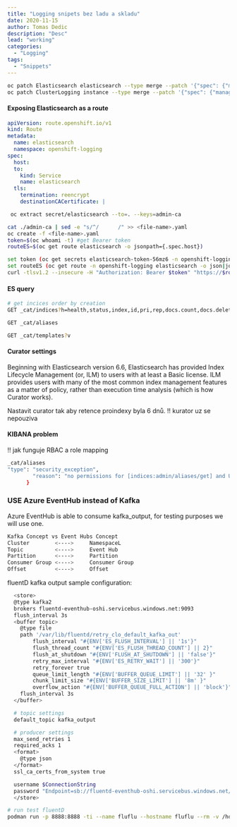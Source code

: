 ```yaml
---
title: "Logging snipets bez ladu a skladu"
date: 2020-11-15 
author: Tomas Dedic
description: "Desc"
lead: "working"
categories:
  - "Logging"
tags:
  - "Snippets"
---
```


```sh
oc patch Elasticsearch elasticsearch --type merge --patch '{"spec": {"managementState": "Unmanaged"}}'
oc patch ClusterLogging instance --type merge --patch '{"spec": {"managementState": "Unmanaged"}}'


```
#### Exposing Elasticsearch as a route
```yaml
apiVersion: route.openshift.io/v1
kind: Route
metadata:
  name: elasticsearch
  namespace: openshift-logging
spec:
  host:
  to:
    kind: Service
    name: elasticsearch
  tls:
    termination: reencrypt
    destinationCACertificate: | 
```
```sh
 oc extract secret/elasticsearch --to=. --keys=admin-ca

cat ./admin-ca | sed -e "s/^/      /" >> <file-name>.yaml
oc create -f <file-name>.yaml
token=$(oc whoami -t) #get Bearer token
routeES=$(oc get route elasticsearch -o jsonpath={.spec.host})

set token (oc get secrets elasticsearch-token-56mz6 -n openshift-logging -o json|jq -Mr '.data.token'|base64 -d)
set routeES (oc get route -n openshift-logging elasticsearch -o json|jq -Mr '.spec.host')
curl -tlsv1.2 --insecure -H "Authorization: Bearer $token" "https://$routeES/.operations.*/_search?size=1" | jq
```
#### ES query
```sh
# get incices order by creation
GET _cat/indices?h=health,status,index,id,pri,rep,docs.count,docs.deleted,store.size,creation.date.string&s=creation.date.string

GET _cat/aliases

GET _cat/templates?v
```
#### Curator settings
Beginning with Elasticsearch version 6.6, Elasticsearch has provided Index Lifecycle Management (or, ILM) to users with at least a Basic license. ILM provides users with many of the most common index management features as a matter of policy, rather than execution time analysis (which is how Curator works).
  
Nastavit curator tak aby retence proindexy byla 6 dnů.
!! kurator uz se nepouziva
#### KIBANA problem
!! jak funguje RBAC a role mapping
```sh
_cat/aliases
"type": "security_exception",
        "reason": "no permissions for [indices:admin/aliases/get] and User [name=tdedic, roles=[admin_reader], requestedTenant=admin]"
      }
```
### USE Azure EventHub instead of Kafka
Azure EventHub is able to consume kafka_output, for testing purposes we will use one.  

```sh
Kafka Concept vs Event Hubs Concept
Cluster        <---->     NamespaceL
Topic          <---->     Event Hub
Partition      <---->     Partition
Consumer Group <---->     Consumer Group
Offset         <---->     Offset
```
fluentD kafka output sample configuration:
```sh
  <store>
  @type kafka2
  brokers fluentd-eventhub-oshi.servicebus.windows.net:9093
  flush_interval 3s
  <buffer topic>
    @type file
    path '/var/lib/fluentd/retry_clo_default_kafka_out'
		flush_interval "#{ENV['ES_FLUSH_INTERVAL'] || '1s'}"
		flush_thread_count "#{ENV['ES_FLUSH_THREAD_COUNT'] || 2}"
		flush_at_shutdown "#{ENV['FLUSH_AT_SHUTDOWN'] || 'false'}"
		retry_max_interval "#{ENV['ES_RETRY_WAIT'] || '300'}"
		retry_forever true
		queue_limit_length "#{ENV['BUFFER_QUEUE_LIMIT'] || '32' }"
		chunk_limit_size "#{ENV['BUFFER_SIZE_LIMIT'] || '8m' }"
		overflow_action "#{ENV['BUFFER_QUEUE_FULL_ACTION'] || 'block'}"
    flush_interval 3s
  </buffer>

  # topic settings
  default_topic kafka_output 

  # producer settings
  max_send_retries 1
  required_acks 1
  <format>
    @type json
  </format>
  ssl_ca_certs_from_system true

  username $ConnectionString
  password "Endpoint=sb://fluentd-eventhub-oshi.servicebus.windows.net/;SharedAccessKeyName=ss;SharedAccessKey=zeWz+9rSS/yWGanjcKrXMA2mAVCO0hL+MULhNWXHfkk=;EntityPath=kafka_output"
  </store>
```
```sh
# run test fluentD
podman run -p 8888:8888 -ti --name fluflu --hostname fluflu --rm -v /home/ts/git_repositories/work/openshift/oshi/logging/etc:/fluentd/etc -v /home/ts/git_repositories/work/openshift/oshi/logging/logs:/logs -v /home/ts/git_repositories/work/openshift/oshi/logging/systemd:/run/log/journal quay.io/dedtom/fluflu:latest fluentd -c /fluentd/etc/fluent.conf
```

